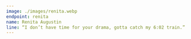 ```yaml
---
image: ./images/renita.webp
endpoint: renita
name: Renita Augustin
line: “I don’t have time for your drama, gotta catch my 6:02 train.”
---
```

